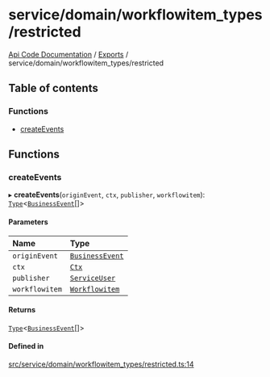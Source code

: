 # service/domain/workflowitem\_types/restricted
[Api Code Documentation](../README.md) / [Exports](../modules.md) / service/domain/workflowitem\_types/restricted

## Table of contents

### Functions

- [createEvents](service_domain_workflowitem_types_restricted.md#createevents)

## Functions

### createEvents

▸ **createEvents**(`originEvent`, `ctx`, `publisher`, `workflowitem`): [`Type`](result.md#type)\<[`BusinessEvent`](service_domain_business_event.md#businessevent)[]\>

#### Parameters

| Name | Type |
| :------ | :------ |
| `originEvent` | [`BusinessEvent`](service_domain_business_event.md#businessevent) |
| `ctx` | [`Ctx`](../interfaces/lib_ctx.Ctx.md) |
| `publisher` | [`ServiceUser`](../interfaces/service_domain_organization_service_user.ServiceUser.md) |
| `workflowitem` | [`Workflowitem`](../interfaces/service_domain_workflow_workflowitem.Workflowitem.md) |

#### Returns

[`Type`](result.md#type)\<[`BusinessEvent`](service_domain_business_event.md#businessevent)[]\>

#### Defined in

[src/service/domain/workflowitem_types/restricted.ts:14](https://github.com/openkfw/TruBudget/blob/c993c60c/api/src/service/domain/workflowitem_types/restricted.ts#L14)
